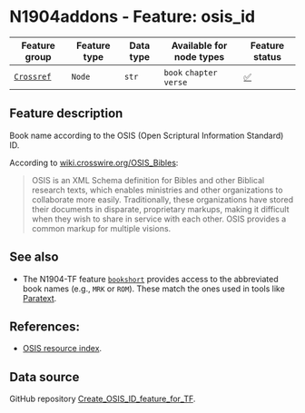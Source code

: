# N1904addons - Feature: osis_id

Feature group |Feature type | Data type | Available for node types | Feature status
---  | --- | --- | --- | ---
[`Crossref`](README.md#feature-group-cross-reference) | `Node` | `str` | `book` `chapter` `verse` | [✅](featurestatus.md#Trustworthy "Trustworthy")

## Feature description

Book name according to the OSIS (Open Scriptural Information Standard) ID.

According to [wiki.crosswire.org/OSIS_Bibles](https://wiki.crosswire.org/OSIS_Bibles#OSIS):

> OSIS is an XML Schema definition for Bibles and other Biblical research texts, which enables ministries and other organizations to collaborate more easily. Traditionally, these organizations have stored their documents in disparate, proprietary markups, making it difficult when they wish to share in service with each other. OSIS provides a common markup for multiple visions.

## See also

  - The N1904-TF feature [`bookshort`](https://centerblc.github.io/N1904/features/bookshort.html) provides access to the abbreviated book names (e.g., `MRK` or `ROM`). These match the ones used in tools like [Paratext](https://paratext.org/).

## References:

  - [OSIS resource index](https://ebible.org/osis/).
  
## Data source

GitHub repository [Create_OSIS_ID_feature_for_TF](https://tonyjurg.github.io/Create_OSIS_ID_feature_for_TF/).
  
